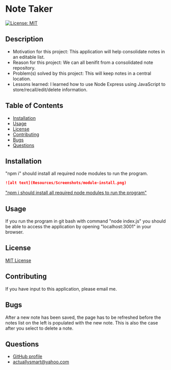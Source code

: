 # Note Taker

[![License: MIT](https://img.shields.io/badge/License-MIT-yellow.svg)](https://opensource.org/licenses/MIT)

## Description

- Motivation for this project: This application will help consolidate notes in an editable list.
- Reason for this project: We can all benifit from a consolidated note repository.
- Problem(s) solved by this project: This will keep notes in a central location.
- Lessons learned: I learned how to use Node Express using JavaScript to store/recall/edit/delete information.

## Table of Contents

- [Installation](#installation)
- [Usage](#usage)
- [License](#license)
- [Contributing](#contributing)
- [Bugs](#bugs)
- [Questions](#questions)

## Installation

"npm i" should install all required node modules to run the program.

```md
![alt text](Resources/Screenshots/module-install.png)
```

["npm i should install all required node modules to run the program"](Resources/Screenshots/module-install.png)

## Usage

If you run the program in git bash with command "node index.js" you should be able to access the application by opening "localhost:3001" in your browser.

## License

[MIT License](https://opensource.org/licenses/MIT)

## Contributing

If you have input to this application, please email me.

## Bugs

After a new note has been saved, the page has to be refreshed before the notes list on the left is populated with the new note. This is also the case after you select to delete a note.

## Questions

- [GitHub profile](https://www.github.com/Hostile131)
- [actuallysmart@yahoo.com](mailto:actuallysmart@yahoo.com)